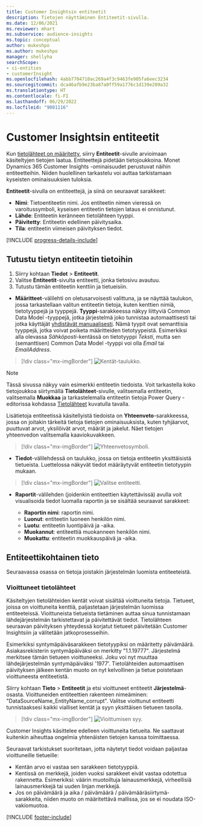 ```yaml
---
title: Customer Insightsin entiteetit
description: Tietojen näyttäminen Entiteetit-sivulla.
ms.date: 12/06/2021
ms.reviewer: mhart
ms.subservice: audience-insights
ms.topic: conceptual
author: mukeshpo
ms.author: mukeshpo
manager: shellyha
searchScope:
- ci-entities
- customerInsight
ms.openlocfilehash: 4abb7704710ac269a4f3c9463fe905fa6eec3234
ms.sourcegitcommit: dca46afb9e23ba87a0ff59a1776c1d139e209a32
ms.translationtype: HT
ms.contentlocale: fi-FI
ms.lasthandoff: 06/29/2022
ms.locfileid: "9081116"
---
```

# <a name="entities-in-customer-insights"></a>Customer Insightsin entiteetit

Kun [tietolähteet on määritetty](data-sources.md), siirry **Entiteetit**-sivulle arvioimaan käsiteltyjen tietojen laatua. Entiteettejä pidetään tietojoukkoina. Monet Dynamics 365 Customer Insights -ominaisuudet perustuvat näihin entiteetteihin. Niiden huolellinen tarkastelu voi auttaa tarkistamaan kyseisten ominaisuuksien tuloksia.

**Entiteetit**-sivulla on entiteettejä, ja siinä on seuraavat sarakkeet:

- **Nimi**: Tietoentiteetin nimi. Jos entiteetin nimen vieressä on varoitussymboli, kyseisen entiteetin tietojen lataus ei onnistunut.
- **Lähde**: Entiteetin keränneen tietolähteen tyyppi.
- **Päivitetty**: Entiteetin edellinen päivitysaika.
- **Tila**: entiteetin viimeisen päivityksen tiedot.

[!INCLUDE [progress-details-include](includes/progress-details-pane.md)]

## <a name="explore-a-specific-entitys-data"></a>Tutustu tietyn entiteetin tietoihin

1. Siirry kohtaan **Tiedot** > **Entiteetit**.
1. Valitse **Entiteetit**-sivulta entiteetti, jonka tietosivu avautuu.  
1. Tutustu tämän entiteetin kenttiin ja tietueisiin.

- **Määritteet**-välilehti on oletusarvoisesti valittuna, ja se näyttää taulukon, jossa tarkastellaan valitun entiteetin tietoja, kuten kenttien nimiä, tietotyyppejä ja tyyppejä. **Tyyppi**-sarakkeessa näkyy liittyviä Common Data Model -tyyppejä, jotka järjestelmä joko tunnistaa automaattisesti tai jotka käyttäjät [yhdistävät manuaalisesti](map-entities.md). Nämä tyypit ovat semanttisia tyyppejä, jotka voivat poiketa määritteiden tietotyypeistä. Esimerkiksi alla olevassa *Sähköposti*-kentässä on tietotyyppi *Teksti*, mutta sen (semanttisen) Common Data Model -tyyppi voi olla *Email* tai *EmailAddress*.

> [!div class="mx-imgBorder"]
> ![Kentät-taulukko.](media/data-manager-entities-fields.PNG "Kentät-taulukko")

> [!NOTE]
> Tässä sivussa näkyy vain esimerkki entiteetin tiedoista. Voit tarkastella koko tietojoukkoa siirtymällä **Tietolähteet**-sivulle, valitsemalla entiteetin, valitsemalla **Muokkaa** ja tarkastelemalla entiteetin tietoja Power Query -editorissa kohdassa [Tietolähteet](data-sources.md) kuvatulla tavalla.

Lisätietoja entiteetissä käsitellyistä tiedoista on **Yhteenveto**-sarakkeessa, jossa on joitakin tärkeitä tietoja tietojen ominaisuuksista, kuten tyhjäarvot, puuttuvat arvot, yksilöivät arvot, määrät ja jakelut. Näet tietojen yhteenvedon valitsemalla kaaviokuvakkeen.

> [!div class="mx-imgBorder"]
> ![Yhteenvetosymboli.](media/data-manager-entities-summary.png "Tietojen yhteenvetotaulukko")

- **Tiedot**-välilehdessä on taulukko, jossa on tietoja entiteetin yksittäisistä tietueista. Luettelossa näkyvät tiedot määräytyvät entiteetin tietotyypin mukaan.

> [!div class="mx-imgBorder"]
> ![Valitse entiteetti.](media/data-manager-entities-data.png "Valitse entiteetti")

- **Raportit**-välilehden (joidenkin entiteettien käytettävissä) avulla voit visualisoida tiedot luomalla raportin ja se sisältää seuraavat sarakkeet:

  - **Raportin nimi**: raportin nimi.
  - **Luonut**: entiteetin luoneen henkilön nimi.
  - **Luotu**: entiteetin luontipäivä ja -aika.
  - **Muokannut**: entiteettiä muokanneen henkilön nimi.
  - **Muokattu**: entiteetin muokkauspäivä ja -aika. 

## <a name="entity-specific-information"></a>Entiteettikohtainen tieto

Seuraavassa osassa on tietoja joistakin järjestelmän luomista entiteeteistä.

### <a name="corrupted-data-sources"></a>Vioittuneet tietolähteet

Käsiteltyjen tietolähteiden kentät voivat sisältää vioittuneita tietoja. Tietueet, joissa on vioittuneita kenttiä, paljastetaan järjestelmän luomissa entiteeteissä. Vioittuneista tietueista tietäminen auttaa sinua tunnistamaan lähdejärjestelmän tarkistettavat ja päivitettävät tiedot. Tietolähteen seuraavan päivityksen yhteydessä korjatut tietueet päivitetään Customer Insightsiin ja välitetään jatkoprosesseihin. 

Esimerkiksi syntymäpäiväsarakkeen tietotyypiksi on määritetty päivämäärä. Asiakasrekisterin syntymäpäiväksi on merkitty "1.1.19777". Järjestelmä merkitsee tämän tietueen vioittuneeksi. Joku voi nyt muuttaa lähdejärjestelmän syntymäpäiväksi '1977'. Tietolähteiden automaattisen päivityksen jälkeen kentän muoto on nyt kelvollinen ja tietue poistetaan vioittuneesta entiteetistä. 

Siirry kohtaan **Tieto** > **Entiteetit** ja etsi vioittuneet entiteetit **Järjestelmä**-osasta. Vioittuneiden entiteettien rakenteen nimeäminen: "DataSourceName_EntityName_corrupt". Valitse vioittunut entiteetti tunnistaaksesi kaikki vialliset kentät ja syyn yksittäisen tietueen tasolla.
> [!div class="mx-imgBorder"]
> ![Vioittumisen syy.](media/corruption-reason.png "Vioittumisen syy")

Customer Insights käsittelee edelleen vioittuneita tietueita. Ne saattavat kuitenkin aiheuttaa ongelmia yhtenäisten tietojen kanssa toimittaessa.

Seuraavat tarkistukset suoritetaan, jotta näytetyt tiedot voidaan paljastaa vioittuneille tietueille: 

- Kentän arvo ei vastaa sen sarakkeen tietotyyppiä.
- Kentissä on merkkejä, joiden vuoksi sarakkeet eivät vastaa odotettua rakennetta. Esimerkiksi: väärin muotoiltuja lainausmerkkejä, virheellisiä lainausmerkkejä tai uuden linjan merkkejä.
- Jos on päivämäärä ja aika / päivämäärä / päivämääräsiirtymä-sarakkeita, niiden muoto on määritettävä mallissa, jos se ei noudata ISO-vakiomuotoa.


[!INCLUDE [footer-include](includes/footer-banner.md)]

